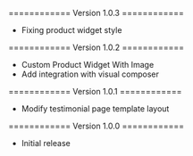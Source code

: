 ============ Version 1.0.3 ============
* Fixing product widget style

============ Version 1.0.2 ============
+ Custom Product Widget With Image
+ Add integration with visual composer

============ Version 1.0.1 ============
* Modify testimonial page template layout

============ Version 1.0.0 ============
* Initial release